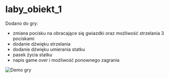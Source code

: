 # laby_obiekt_1

Dodano do gry:
- zmiana pocisku na obracające się gwiazdki oraz możliwość strzelania 3 pociskami
- dodanie dźwięku strzelania
- dodanie dźwięku umierania statku
- pasek życia statku
- napis game over i możliwość ponownego zagrania 


![Demo gry](https://raw.githubusercontent.com/Zochaaa/laby_obiekt_1/main/laby_obiekt/results/laby_obiekt.gif)





